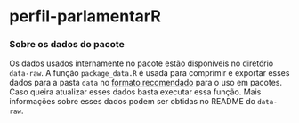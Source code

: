 # perfil-parlamentarR


### Sobre os dados do pacote

Os dados usados internamente no pacote estão disponíveis no diretório `data-raw`. A função `package_data.R` é usada para comprimir e exportar esses dados para a pasta `data` no [formato recomendado](https://r-pkgs.org/data.html#data-sysdata) para o uso em pacotes. Caso queira atualizar esses dados basta executar essa função. Mais informações sobre esses dados podem ser obtidas no README do `data-raw`.